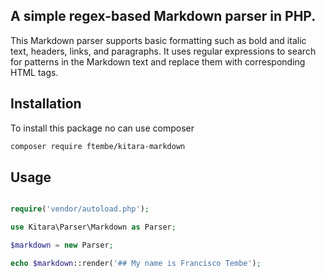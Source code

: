 ## A simple regex-based Markdown parser in PHP.

This Markdown parser supports basic formatting such as bold and italic text, headers, links, and paragraphs. It uses regular expressions to search for patterns in the Markdown text and replace them with corresponding HTML tags.

## Installation 

To install this package no can use composer
```bash 
composer require ftembe/kitara-markdown
```
## Usage

```php

require('vendor/autoload.php');

use Kitara\Parser\Markdown as Parser;

$markdown = new Parser;

echo $markdown::render('## My name is Francisco Tembe');

```

